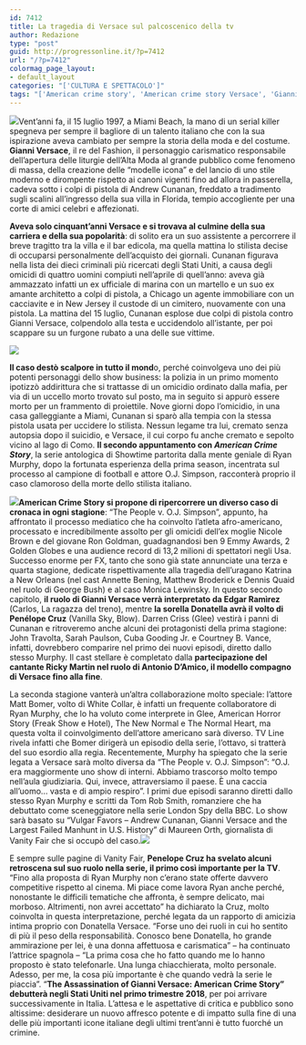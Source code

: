 ```yaml
---
id: 7412
title: La tragedia di Versace sul palcoscenico della tv
author: Redazione
type: "post"
guid: http://progressonline.it/?p=7412
url: "/?p=7412"
colormag_page_layout:
- default_layout
categories: "['CULTURA E SPETTACOLO']"
tags: "['American crime story', 'American crime story Versace', 'Gianni Versace', 'Versace crime story']"
---
```


![](https://progressonline.it/wp-content/uploads/2017/12/Gianni-Versace.-2-300x217.jpg)Vent’anni fa, il 15 luglio 1997, a Miami Beach, la mano di un serial killer spegneva per sempre il bagliore di un talento italiano che con la sua ispirazione aveva cambiato per sempre la storia della moda e del costume. **Gianni Versace**, il re del Fashion, il personaggio carismatico responsabile dell’apertura delle liturgie dell’Alta Moda al grande pubblico come fenomeno di massa, della creazione delle “modelle icona” e del lancio di uno stile moderno e dirompente rispetto ai canoni vigenti fino ad allora in passerella, cadeva sotto i colpi di pistola di Andrew Cunanan, freddato a tradimento sugli scalini all’ingresso della sua villa in Florida, tempio accogliente per una corte di amici celebri e affezionati.

**Aveva solo cinquant’anni Versace e si trovava al culmine della sua carriera e della sua popolarità**: di solito era un suo assistente a percorrere il breve tragitto tra la villa e il bar edicola, ma quella mattina lo stilista decise di occuparsi personalmente dell’acquisto dei giornali. Cunanan figurava nella lista dei dieci criminali più ricercati degli Stati Uniti, a causa degli omicidi di quattro uomini compiuti nell’aprile di quell’anno: aveva già ammazzato infatti un ex ufficiale di marina con un martello e un suo ex amante architetto a colpi di pistola, a Chicago un agente immobiliare con un cacciavite e in New Jersey il custode di un cimitero, nuovamente con una pistola. La mattina del 15 luglio, Cunanan esplose due colpi di pistola contro Gianni Versace, colpendolo alla testa e uccidendolo all’istante, per poi scappare su un furgone rubato a una delle sue vittime.

![](https://progressonline.it/wp-content/uploads/2017/12/screen-shot-2017-11-14-at-5-59-32-pm-300x198.png)

**Il caso destò scalpore in tutto il mond**o, perché coinvolgeva uno dei più potenti personaggi dello show business: la polizia in un primo momento ipotizzò addirittura che si trattasse di un omicidio ordinato dalla mafia, per via di un uccello morto trovato sul posto, ma in seguito si appurò essere morto per un frammento di proiettile. Nove giorni dopo l’omicidio, in una casa galleggiante a Miami, Cunanan si sparò alla tempia con la stessa pistola usata per uccidere lo stilista. Nessun legame tra lui, cremato senza autopsia dopo il suicidio, e Versace, il cui corpo fu anche cremato e sepolto vicino al lago di Como. **Il secondo appuntamento con *American Crime Story***, la serie antologica di Showtime partorita dalla mente geniale di Ryan Murphy, dopo la fortunata esperienza della prima season, incentrata sul processo al campione di football e attore O.J. Simpson, racconterà proprio il caso clamoroso della morte dello stilista italiano.

![](https://progressonline.it/wp-content/uploads/2017/12/Penelope-Cruz-Versace-American-Crime-Story-TV-Series-Set-Tom-Lorenzo-Site-5-199x300.jpg)**American Crime Story si propone di ripercorrere un diverso caso di cronaca in ogni stagione**: “The People v. O.J. Simpson”, appunto, ha affrontato il processo mediatico che ha coinvolto l’atleta afro-americano, processato e incredibilmente assolto per gli omicidi dell’ex moglie Nicole Brown e del giovane Ron Goldman, guadagnandosi ben 9 Emmy Awards, 2 Golden Globes e una audience record di 13,2 milioni di spettatori negli Usa. Successo enorme per FX, tanto che sono già state annunciate una terza e quarta stagione, dedicate rispettivamente alla tragedia dell’uragano Katrina a New Orleans (nel cast Annette Bening, Matthew Broderick e Dennis Quaid nel ruolo di George Bush) e al caso Monica Lewinsky. In questo secondo capitolo, **il ruolo di Gianni Versace verrà interpretato da Edgar Ramìrez** (Carlos, La ragazza del treno), mentre **la sorella Donatella avrà il volto di Penélope Cruz** (Vanilla Sky, Blow). Darren Criss (Glee) vestirà i panni di Cunanan e ritroveremo anche alcuni dei protagonisti della prima stagione: John Travolta, Sarah Paulson, Cuba Gooding Jr. e Courtney B. Vance, infatti, dovrebbero comparire nel primo dei nuovi episodi, diretto dallo stesso Murphy. Il cast stellare è completato dalla **partecipazione del cantante Ricky Martin nel ruolo di Antonio D’Amico, il modello compagno di Versace fino alla fine**.

La seconda stagione vanterà un’altra collaborazione molto speciale: l’attore Matt Bomer, volto di White Collar, è infatti un frequente collaboratore di Ryan Murphy, che lo ha voluto come interprete in Glee, American Horror Story (Freak Show e Hotel), The New Normal e The Normal Heart, ma questa volta il coinvolgimento dell’attore americano sarà diverso. TV Line rivela infatti che Bomer dirigerà un episodio della serie, l’ottavo, si tratterà del suo esordio alla regia. Recentemente, Murphy ha spiegato che la serie legata a Versace sarà molto diversa da “The People v. O.J. Simpson”: “O.J. era maggiormente uno show di interni. Abbiamo trascorso molto tempo nell’aula giudiziaria. Qui, invece, attraversiamo il paese. È una caccia all’uomo… vasta e di ampio respiro”. I primi due episodi saranno diretti dallo stesso Ryan Murphy e scritti da Tom Rob Smith, romanziere che ha debuttato come sceneggiatore nella serie London Spy della BBC. Lo show sarà basato su “Vulgar Favors – Andrew Cunanan, Gianni Versace and the Largest Failed Manhunt in U.S. History” di Maureen Orth, giornalista di Vanity Fair che si occupò del caso.![](https://progressonline.it/wp-content/uploads/2017/12/american-crime-story-300x169.jpg)

E sempre sulle pagine di Vanity Fair, **Penelope Cruz ha svelato alcuni retroscena sul suo ruolo nella serie, il primo così importante per la TV**. “Fino alla proposta di Ryan Murphy non c’erano state offerte davvero competitive rispetto al cinema. Mi piace come lavora Ryan anche perché, nonostante le difficili tematiche che affronta, è sempre delicato, mai morboso. Altrimenti, non avrei accettato” ha dichiarato la Cruz, molto coinvolta in questa interpretazione, perché legata da un rapporto di amicizia intima proprio con Donatella Versace. “Forse uno dei ruoli in cui ho sentito di più il peso della responsabilità. Conosco bene Donatella, ho grande ammirazione per lei, è una donna affettuosa e carismatica” – ha continuato l’attrice spagnola – “La prima cosa che ho fatto quando me lo hanno proposto è stato telefonarle. Una lunga chiacchierata, molto personale. Adesso, per me, la cosa più importante è che quando vedrà la serie le piaccia”. “**The Assassination of Gianni Versace: American Crime Story” debutterà negli Stati Uniti nel primo trimestre 2018**, per poi arrivare successivamente in Italia. L’attesa e le aspettative di critica e pubblico sono altissime: desiderare un nuovo affresco potente e di impatto sulla fine di una delle più importanti icone italiane degli ultimi trent’anni è tutto fuorché un crimine.
